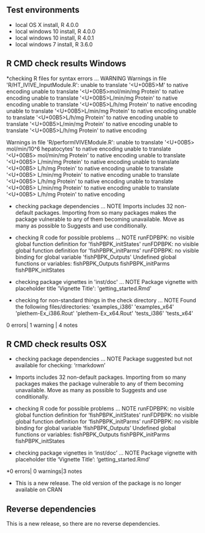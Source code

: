 ## Test environments
* local OS X install, R 4.0.0
* local windows 10 install, R 4.0.0
* local windows 10 install, R 4.0.1
* local windows 7 install, R 3.6.0

## R CMD check results Windows

*checking R files for syntax errors ... WARNING
  Warnings in file 'R/HT_IVIVE_InputModule.R':
    unable to translate '<U+00B5>M' to native encoding
    unable to translate '<U+00B5>mol/min/mg Protein' to native encoding
    unable to translate '<U+00B5>L/min/mg Protein' to native encoding
    unable to translate '<U+00B5>L/h/mg Protein' to native encoding
    unable to translate '<U+00B5>L/min/mg Protein' to native encoding
    unable to translate '<U+00B5>L/h/mg Protein' to native encoding
    unable to translate '<U+00B5>L/min/mg Protein' to native encoding
    unable to translate '<U+00B5>L/h/mg Protein' to native encoding
  
  Warnings in file 'R/performIVIVEModule.R':
    unable to translate '<U+00B5>  mol/min/10^6 hepatocytes' to native encoding
    unable to translate '<U+00B5>  mol/min/mg Protein' to native encoding
    unable to translate '<U+00B5>  L/min/mg Protein' to native encoding
    unable to translate '<U+00B5>  L/h/mg Protein' to native encoding
    unable to translate '<U+00B5>  L/min/mg Protein' to native encoding
    unable to translate '<U+00B5>  L/h/mg Protein' to native encoding
    unable to translate '<U+00B5>  L/min/mg Protein' to native encoding
    unable to translate '<U+00B5>  L/h/mg Protein' to native encoding

* checking package dependencies ... NOTE
  Imports includes 32 non-default packages.
  Importing from so many packages makes the package vulnerable to any of
  them becoming unavailable.  Move as many as possible to Suggests and
  use conditionally.

* checking R code for possible problems ... NOTE
  runFDPBPK: no visible global function definition for
    'fishPBPK_initStates'
  runFDPBPK: no visible global function definition for
    'fishPBPK_initParms'
  runFDPBPK: no visible binding for global variable 'fishPBPK_Outputs'
  Undefined global functions or variables:
    fishPBPK_Outputs fishPBPK_initParms fishPBPK_initStates

* checking package vignettes in 'inst/doc' ... NOTE
  Package vignette with placeholder title 'Vignette Title':
    'getting_started.Rmd'

* checking for non-standard things in the check directory ... NOTE
  Found the following files/directories:
    'examples_i386' 'examples_x64' 'plethem-Ex_i386.Rout'
    'plethem-Ex_x64.Rout' 'tests_i386' 'tests_x64'

0 errors| 1 warning | 4 notes

## R CMD check results OSX

* checking package dependencies ... NOTE
  Package suggested but not available for checking: ‘rmarkdown’


*  Imports includes 32 non-default packages.
Importing from so many packages makes the package vulnerable to any of them becoming unavailable.  Move as many as possible to Suggests and use conditionally.


* checking R code for possible problems ... NOTE
  runFDPBPK: no visible global function definition for
    ‘fishPBPK_initStates’
  runFDPBPK: no visible global function definition for ‘fishPBPK_initParms’
  runFDPBPK: no visible binding for global variable ‘fishPBPK_Outputs’
  Undefined global functions or variables:
    fishPBPK_Outputs fishPBPK_initParms fishPBPK_initStates

* checking package vignettes in ‘inst/doc’ ... NOTE
  Package vignette with placeholder title ‘Vignette Title’:
    ‘getting_started.Rmd’


*0 errors| 0 warnings|3 notes

* This is a new release. The old version of the package is no longer available on CRAN

## Reverse dependencies

This is a new release, so there are no reverse dependencies.

